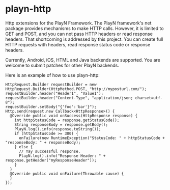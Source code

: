 playn-http
=========

Http extensions for the PlayN Framework. The PlayN framework's net package provides mechanisms to make HTTP calls. However, it is limited to GET and POST, and you can not pass HTTP headers or read response headers. That shortcoming is addressed by this project. You can create full HTTP requests with headers, read response status code or response headers.

Currently, Android, iOS, HTML and Java backends are supported. You are welcome to submit patches for other PlayN backends.

Here is an example of how to use playn-http:

    HttpRequest.Builder requestBuilder = new HttpRequest.Builder(HttpMethod.POST, "http://myposturl.com/");
    requestBuilder.header("Header1", "Value1");
    requestBuilder.header("Content-Type", "application/json; charset=utf-8");
    requestBuilder.setBody("{'foo':'bar'}");
    Http.send(request.new Callback<HttpResponse>() {
      @Override public void onSuccess(HttpResponse response) {
        int httpStatusCode = response.getStatusCode();
        String responseBody = response.getBody();
        PlayN.log().info(response.toString());
        if (httpStatusCode >= 300) {
          onFailure(new RuntimeException("StatusCode: " + httpStatusCode + "responseBody: " + responseBody); 
        } else {
          // Yay successful response.
          PlayN.log().info("Response Header: " + response.getHeader("myResponseHeader"));
        }
      }
      @Override public void onFailure(Throwable cause) {
      }
    });
